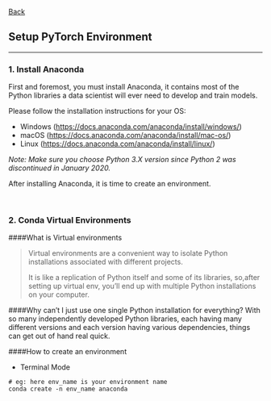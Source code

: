 [Back](README.md)

## Setup PyTorch Environment

<hr>

### 1. Install Anaconda

First and foremost, you must install Anaconda, it contains most of the Python libraries a data scientist will ever need to develop and train models.

Please follow the installation instructions for your OS:

- Windows (https://docs.anaconda.com/anaconda/install/windows/)
- macOS (https://docs.anaconda.com/anaconda/install/mac-os/)
- Linux (https://docs.anaconda.com/anaconda/install/linux/)

_Note: Make sure you choose Python 3.X version since Python 2 was discontinued in January 2020._

After installing Anaconda, it is time to create an environment.

&nbsp;

### 2. Conda Virtual Environments

####What is Virtual environments

> Virtual environments are a convenient way to isolate Python installations associated with different projects.
>
> It is like a replication of Python itself and some of its libraries, so,after setting up virtual env, you’ll end up with multiple Python installations on your computer.

####Why can’t I just use one single Python installation for everything?
With so many independently developed Python libraries, each having many different versions and each version having various dependencies, things can get out of hand real quick.

####How to create an environment

- Terminal Mode

```
# eg: here env_name is your environment name
conda create -n env_name anaconda
```
